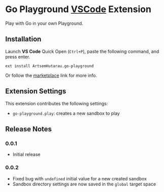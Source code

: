 # Go Playground [VSCode](https://code.visualstudio.com/) Extension

Play with Go in your own Playground.

## Installation

Launch __VS Code__ Quick Open (`Ctrl+P`), paste the following command, and press enter.
```
ext install ArtsemHutarau.go-playground
```

Or follow the [marketplace](https://marketplace.visualstudio.com/items?itemName=ArtsemHutarau.go-playground) link for more info.

## Extension Settings

This extension contributes the following settings:

* `go-playground.play`: creates a new sandbox to play

## Release Notes

### 0.0.1

- Initial release

### 0.0.2

- Fixed bug with `undefined` initial value for a new created sandbox
- Sandbox directory settings are now saved in the `global` target space
